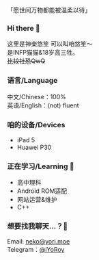 「愿世间万物都能被温柔以待」

### Hi there 👋
这里是神楽悠笙 可以叫咱悠笙～   
是INFP猫猫&18岁高三牲。  
~~比较社恐QwQ~~  

### 语言/Language
中文/Chinese：100%    
英语/English：(not) fluent

### 咱的设备/Devices
* iPad 5
* Huawei P30

### 正在学习/Learning 🌱
* 高中理科
* Android ROM适配
* 网站运营&维护
* C++



### 想要找我聊天...？💬
Email: [neko@yori.moe](mailto:neko@yori.moe)  
Telegram：[@iYoRoy](https://t.me/iYoRoy)  

<!--
**KaguraiYoRoy/KaguraiYoRoy** is a ✨ _special_ ✨ repository because its `README.md` (this file) appears on your GitHub profile.

Here are some ideas to get you started:

- 🔭 I’m currently working on ...
- 🌱 I’m currently learning ...
- 👯 I’m looking to collaborate on ...
- 🤔 I’m looking for help with ...
- 💬 Ask me about ...
- 📫 How to reach me: ...
- 😄 Pronouns: ...
- ⚡ Fun fact: ...
-->
